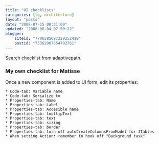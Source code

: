 ```yaml
---
title: "UI checklists"
categories: [tg, architecture]
layout: "posts"
date: "2008-07-15 08:31:00"
updated: "2008-08-04 07:50:22"
blogger:
    siteid: "7706585097329252419"
    postid: "73362967654782761"
---
```


<a href="http://www.adaptivepath.com/blog/2008/07/14/designing-search-checklist/">Search checklist</a> from adaptivepath.

### My own checklist for Matisse
Once a new component is added to UI form, edit its properties:

	* Code-tab: Variable name
	* Code-tab: Serialize to
	* Properties-tab: Name
	* Properties-tab: Label
	* Properties-tab: Accesible name
	* Properties-tab: tooltipText
	* Properties-tab: text
	* Properties-tab: sizing
	* Properties-tab: border
	* Properties-tab: turn off autoCreateColumnsFromModel for JTables
	* When setting Action: remember to hook off "Background task".

